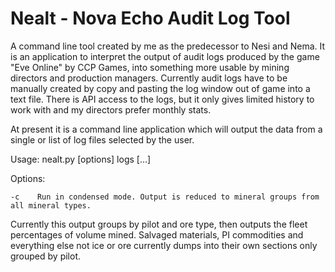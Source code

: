 Nealt - Nova Echo Audit Log Tool
=====

A command line tool created by me as the predecessor to Nesi and Nema. It is an application to interpret the output of audit logs produced by the game "Eve Online" by CCP Games, into something more usable by mining directors and production managers.
Currently audit logs have to be manually created by copy and pasting the log window out of game into a text file. There is API access to the logs, but it only gives limited history to work with and my directors prefer monthly stats.

At present it is a command line  application which will output the data from a single or list of log files selected by the user.

Usage: nealt.py [options] logs [...]

Options:

	-c    Run in condensed mode. Output is reduced to mineral groups from all mineral types.

Currently this output groups by pilot and ore type, then outputs the fleet percentages of volume mined.
Salvaged materials, PI commodities and everything else not ice or ore currently dumps into their own sections only grouped by pilot.
